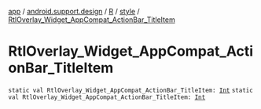 [app](../../../index.md) / [android.support.design](../../index.md) / [R](../index.md) / [style](index.md) / [RtlOverlay_Widget_AppCompat_ActionBar_TitleItem](.)

# RtlOverlay_Widget_AppCompat_ActionBar_TitleItem

`static val RtlOverlay_Widget_AppCompat_ActionBar_TitleItem: `[`Int`](https://kotlinlang.org/api/latest/jvm/stdlib/kotlin/-int/index.html)
`static val RtlOverlay_Widget_AppCompat_ActionBar_TitleItem: `[`Int`](https://kotlinlang.org/api/latest/jvm/stdlib/kotlin/-int/index.html)